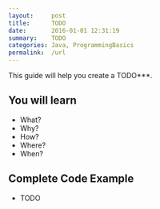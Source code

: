 ```yaml
---
layout:     post
title:      TODO
date:       2016-01-01 12:31:19
summary:    TODO
categories: Java, ProgrammingBasics
permalink:  /url
---
```


This guide will help you create a TODO***. 
 
## You will learn
- What?
- Why?
- How?
- Where?
- When?


## Complete Code Example
- TODO